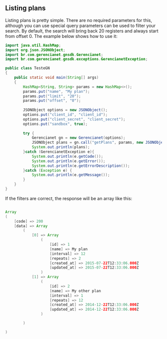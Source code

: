 ## Listing plans

Listing plans is pretty simple. There are no required parameters for this, although you can use special query parameters can be used to filter your search.
By default, the search will bring back 20 registers and always start from offset 0.
The example below shows how to use it:

```java
import java.util.HashMap;
import org.json.JSONObject;
import br.com.gerencianet.gnsdk.Gerencianet;
import br.com.gerencianet.gnsdk.exceptions.GerencianetException;

public class TesteGN 
{
	public static void main(String[] args)
	{
		HashMap<String, String> params = new HashMap<>();
		params.put("name", "My plan");
		params.put("limit", "20");
		params.put("offset", "0");
		
		JSONObject options = new JSONObject();
		options.put("client_id", "client_id");
		options.put("client_secret", "client_secret");
		options.put("sandbox", true); 
		
		try {
			Gerencianet gn = new Gerencianet(options);
			JSONObject plans = gn.call("getPlans", params, new JSONObject());
			System.out.println(plans);
		}catch (GerencianetException e){
			System.out.println(e.getCode());
			System.out.println(e.getError());
			System.out.println(e.getErrorDescription());
		}catch (Exception e) {
			System.out.println(e.getMessage());
		}
	}
}

```

If the filters are correct, the response will be an array like this:
```java

Array
(
    [code] => 200
    [data] => Array
        (
            [0] => Array
                (
                    [id] => 1
                    [name] => My plan
                    [interval] => 12
                    [repeats] => 2
                    [created_at] => 2015-07-22T12:33:06.000Z
                    [updated_at] => 2015-07-22T12:33:06.000Z
                )
            [1] => Array
                (
                    [id] => 2
                    [name] => My other plan
                    [interval] => 1
                    [repeats] => 12
                    [created_at] => 2014-12-22T12:33:06.000Z
                    [updated_at] => 2014-12-22T12:33:06.000Z
                )

        )

)
```
